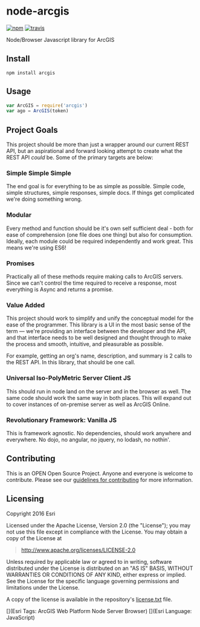 # node-arcgis

[![npm][npm-image]][npm-url]
[![travis][travis-image]][travis-url]

[npm-image]: https://img.shields.io/npm/v/arcgis.svg?style=flat-square
[npm-url]: https://www.npmjs.com/package/arcgis
[travis-image]: https://img.shields.io/travis/Esri/node-arcgis.svg?style=flat-square
[travis-url]: https://travis-ci.org/Esri/node-arcgis

Node/Browser Javascript library for ArcGIS

## Install

```
npm install arcgis
```

## Usage

```js
var ArcGIS = require('arcgis')
var ago = ArcGIS(token)
```

## Project Goals

This project should be more than just a wrapper around our current REST API, but an aspirational and forward looking attempt to create what the REST API _could_ be. Some of the primary targets are below:

### Simple Simple Simple

The end goal is for everything to be as simple as possible. Simple code, simple structures, simple responses, simple docs. If things get complicated we're doing something wrong.

### Modular

Every method and function should be it's own self sufficient deal - both for ease of comprehension (one file does one thing) but also for consumption. Ideally, each module could be required independently and work great. This means we're using ES6!

### Promises

Practically all of these methods require making calls to ArcGIS servers. Since we can't control the time required to receive a response, most everything is Async and returns a promise.

### Value Added

This project should work to simplify and unify the conceptual model for the ease of the programmer. This library is a UI in the most basic sense of the term — we're providing an interface between the developer and the API, and that interface needs to be well designed and thought through to make the process and smooth, intuitive, and pleasurable as possible.

For example, getting an org's name, description, and summary is 2 calls to the REST API. In this library, that should be one call.

### Universal Iso-PolyMetric Server Client JS

This should run in node land on the server and in the browser as well. The same code should work the same way in both places. This will expand out to cover instances of on-premise server as well as ArcGIS Online.

### Revolutionary Framework: Vanilla JS

This is framework agnostic. No dependencies, should work anywhere and everywhere. No dojo, no angular, no jquery, no lodash, no nothin'.

## Contributing

This is an OPEN Open Source Project.  Anyone and everyone is welcome to contribute. Please see our [guidelines for contributing](./CONTRIBUTING.md) for more information.

## Licensing
Copyright 2016 Esri

Licensed under the Apache License, Version 2.0 (the "License"); you may not use this file except in compliance with the License. You may obtain a copy of the License at

> http://www.apache.org/licenses/LICENSE-2.0

Unless required by applicable law or agreed to in writing, software distributed under the License is distributed on an "AS IS" BASIS, WITHOUT WARRANTIES OR CONDITIONS OF ANY KIND, either express or implied. See the License for the specific language governing permissions and limitations under the License.

A copy of the license is available in the repository's [license.txt](https://raw.github.com/Esri/node-arcgis/master/license.txt) file.

[](Esri Tags: ArcGIS Web Platform Node Server Browser)
[](Esri Language: JavaScript)
